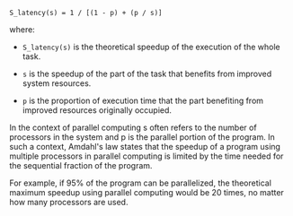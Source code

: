 `S_latency(s) = 1 / [(1 - p) + (p / s)]`

where:

- `S_latency(s)` is the theoretical speedup of the execution of the whole task.

- `s` is the speedup of the part of the task that benefits from improved system resources.

- `p` is the proportion of execution time that the part benefiting from improved resources originally occupied.

In the context of parallel computing s often refers to the number of processors in the system and p is the parallel portion of the program. In such a context, Amdahl's law states that the speedup of a program using multiple processors in parallel computing is limited by the time needed for the sequential fraction of the program.

For example, if 95% of the program can be parallelized, the theoretical maximum speedup using parallel computing would be 20 times, no matter how many processors are used.
